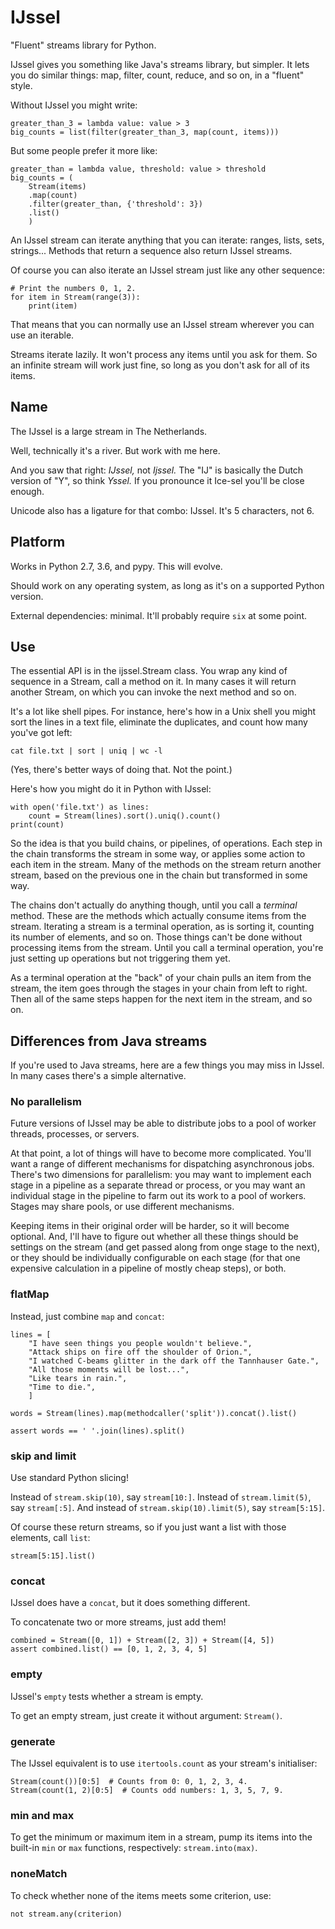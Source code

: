 IJssel
======

"Fluent" streams library for Python.

IJssel gives you something like Java's streams library, but simpler.  It lets
you do similar things: map, filter, count, reduce, and so on, in a "fluent"
style.

Without IJssel you might write:

    greater_than_3 = lambda value: value > 3
    big_counts = list(filter(greater_than_3, map(count, items)))

But some people prefer it more like:

    greater_than = lambda value, threshold: value > threshold
    big_counts = (
        Stream(items)
        .map(count)
        .filter(greater_than, {'threshold': 3})
        .list()
        )

An IJssel stream can iterate anything that you can iterate: ranges, lists,
sets, strings...  Methods that return a sequence also return IJssel streams.

Of course you can also iterate an IJssel stream just like any other sequence:

    # Print the numbers 0, 1, 2.
    for item in Stream(range(3)):
        print(item)

That means that you can normally use an IJssel stream wherever you can use an
iterable.

Streams iterate lazily.  It won't process any items until you ask for them.
So an infinite stream will work just fine, so long as you don't ask for all of
its items.


Name
----

The IJssel is a large stream in The Netherlands.

Well, technically it's a river.  But work with me here.

And you saw that right: _IJssel,_ not _Ijssel._  The "IJ" is basically the
Dutch version of "Y", so think _Yssel._  If you pronounce it Ice-sel you'll be
close enough.

Unicode also has a ligature for that combo: Ĳssel.  It's 5 characters, not 6.


Platform
--------

Works in Python 2.7, 3.6, and pypy.  This will evolve.

Should work on any operating system, as long as it's on a supported Python
version.

External dependencies: minimal.  It'll probably require `six` at some point.


Use
---

The essential API is in the ijssel.Stream class.  You wrap any kind of
sequence in a Stream, call a method on it.  In many cases it will return
another Stream, on which you can invoke the next method and so on.

It's a lot like shell pipes.  For instance, here's how in a Unix shell you
might sort the lines in a text file, eliminate the duplicates, and count how
many you've got left:

    cat file.txt | sort | uniq | wc -l

(Yes, there's better ways of doing that.  Not the point.)

Here's how you might do it in Python with IJssel:

    with open('file.txt') as lines:
        count = Stream(lines).sort().uniq().count()
    print(count)

So the idea is that you build chains, or pipelines, of operations.  Each step
in the chain transforms the stream in some way, or applies some action to each
item in the stream.  Many of the methods on the stream return another stream,
based on the previous one in the chain but transformed in some way.

The chains don't actually do anything though, until you call a _terminal_
method.  These are the methods which actually consume items from the stream.
Iterating a stream is a terminal operation, as is sorting it, counting its
number of elements, and so on.  Those things can't be done without processing
items from the stream.  Until you call a terminal operation, you're just
setting up operations but not triggering them yet.

As a terminal operation at the "back" of your chain pulls an item from the
stream, the item goes through the stages in your chain from left to right.
Then all of the same steps happen for the next item in the stream, and so on.


Differences from Java streams
-----------------------------

If you're used to Java streams, here are a few things you may miss in IJssel.
In many cases there's a simple alternative.


### No parallelism

Future versions of IJssel may be able to distribute jobs to a pool of worker
threads, processes, or servers.

At that point, a lot of things will have to become more complicated.  You'll
want a range of different mechanisms for dispatching asynchronous jobs.
There's two dimensions for parallelism: you may want to implement each stage in
a pipeline as a separate thread or process, or you may want an individual stage
in the pipeline to farm out its work to a pool of workers.  Stages may share
pools, or use different mechanisms.

Keeping items in their original order will be harder, so it will become
optional.  And, I'll have to figure out whether all these things should be
settings on the stream (and get passed along from onge stage to the next), or
they should be individually configurable on each stage (for that one expensive
calculation in a pipeline of mostly cheap steps), or both.


### flatMap

Instead, just combine `map` and `concat`:

    lines = [
        "I have seen things you people wouldn't believe.",
        "Attack ships on fire off the shoulder of Orion.",
        "I watched C-beams glitter in the dark off the Tannhauser Gate.",
        "All those moments will be lost...",
        "Like tears in rain.",
        "Time to die.",
        ]

    words = Stream(lines).map(methodcaller('split')).concat().list()

    assert words == ' '.join(lines).split()


### skip and limit

Use standard Python slicing!

Instead of `stream.skip(10)`, say `stream[10:]`.  Instead of `stream.limit(5)`,
say `stream[:5]`.  And instead of `stream.skip(10).limit(5)`, say
`stream[5:15]`.

Of course these return streams, so if you just want a list with those
elements, call `list`:

    stream[5:15].list()


### concat

IJssel does have a `concat`, but it does something different.

To concatenate two or more streams, just add them!

    combined = Stream([0, 1]) + Stream([2, 3]) + Stream([4, 5])
    assert combined.list() == [0, 1, 2, 3, 4, 5]


### empty

IJssel's `empty` tests whether a stream is empty.

To get an empty stream, just create it without argument: `Stream()`.


### generate

The IJssel equivalent is to use `itertools.count` as your stream's initialiser:

    Stream(count())[0:5]  # Counts from 0: 0, 1, 2, 3, 4.
    Stream(count(1, 2)[0:5]  # Counts odd numbers: 1, 3, 5, 7, 9.


### min and max

To get the minimum or maximum item in a stream, pump its items into the
built-in `min` or `max` functions, respectively: `stream.into(max)`.


### noneMatch

To check whether none of the items meets some criterion, use:

    not stream.any(criterion)
